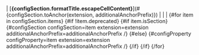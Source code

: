 | <a name="{configSection.toAnchor(extension, additionalAnchorPrefix)}"></a>[**{configSection.formatTitle.escapeCellContent}**](#{configSection.toAnchor(extension, additionalAnchorPrefix)}) | | |
{#for item in configSection.items}
{#if !item.deprecated}
{#if item.isSection}
{#configSection configSection=item extension=extension additionalAnchorPrefix=additionalAnchorPrefix /}
{#else}
{#configProperty configProperty=item extension=extension additionalAnchorPrefix=additionalAnchorPrefix /}
{/if}
{/if}
{/for}